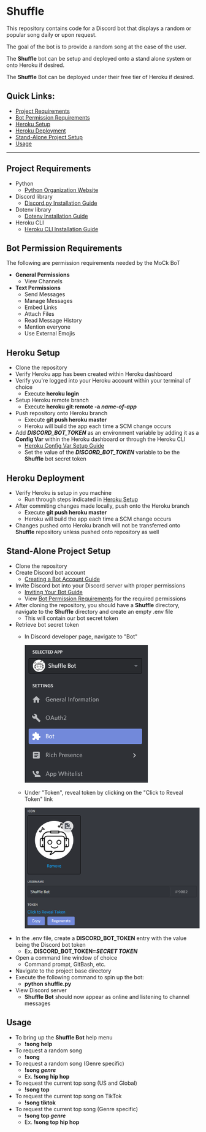 # Shuffle
This repository contains code for a Discord bot that displays a random or popular song daily or upon request.

The goal of the bot is to provide a random song at the ease of the user.

The **Shuffle** bot can be setup and deployed onto a stand alone system or onto Heroku if desired.

The **Shuffle** Bot can be deployed under their free tier of Heroku if desired.

## Quick Links:
- [Project Requirements](#project-requirements)
- [Bot Permission Requirements](#bot-permission-requirements)
- [Heroku Setup](#heroku-setup)
- [Heroku Deployment](#heroku-deployment)
- [Stand-Alone Project Setup](#stand-alone-project-setup)
- [Usage](#usage)

----------------------------------

## Project Requirements
- Python
  - [Python Organization Website](https://www.python.org/)
- Discord library
  - [Discord.py Installation Guide](https://discordpy.readthedocs.io/en/latest/intro.html)
- Dotenv library
  - [Dotenv Installation Guide](https://pypi.org/project/python-dotenv/)
- Heroku CLI
  - [Heroku CLI Installation Guide](https://devcenter.heroku.com/articles/heroku-cli)

## Bot Permission Requirements
The following are permission requirements needed by the MoCk BoT
 - **General Permissions**
   - View Channels
 - **Text Permissions**
   - Send Messages
   - Manage Messages
   - Embed Links
   - Attach Files
   - Read Message History
   - Mention everyone
   - Use External Emojis

## Heroku Setup
- Clone the repository
- Verify Heroku app has been created within Heroku dashboard
- Verify you're logged into your Heroku account within your terminal of choice
  - Execute **heroku login**
- Setup Heroku remote branch
  - Execute **heroku git:remote -a _name-of-app_**
- Push repository onto Heroku branch
  - Execute **git push heroku master**
  - Heroku will build the app each time a SCM change occurs
- Add ***DISCORD_BOT_TOKEN*** as an environment variable by adding it as a **Config Var** within the Heroku dashboard or through the Heroku CLI
  - [Heroku Config Var Setup Guide](https://devcenter.heroku.com/articles/config-vars)
  - Set the value of the ***DISCORD_BOT_TOKEN*** variable to be the **Shuffle** bot secret token

## Heroku Deployment
- Verify Heroku is setup in you machine
  - Run through steps indicated in [Heroku Setup](#heroku-setup)
- After commiting changes made locally, push onto the Heroku branch
  - Execute **git push heroku master**
  - Heroku will build the app each time a SCM change occurs
- Changes pushed onto Heroku branch will not be transferred onto **Shuffle** repository unless pushed onto repository as well

## Stand-Alone Project Setup
- Clone the repository
- Create Discord bot account
  - [Creating a Bot Account Guide](https://discordpy.readthedocs.io/en/latest/discord.html#)
- Invite Discord bot into your Discord server with proper permissions
  - [Inviting Your Bot Guide](https://discordpy.readthedocs.io/en/latest/discord.html#inviting-your-bot)
  - View [Bot Permission Requirements](#bot-permission-requirements) for the required permissions  
- After cloning the repository, you should have a **Shuffle** directory, navigate to the **Shuffle** directory and create an empty .env file
  - This will contain our bot secret token
- Retrieve bot secret token
  - In Discord developer page, navigate to "Bot"
  
    ![Discord Bot Selection](/images/bot-selection-snap.PNG)
  - Under "Token", reveal token by clicking on the "Click to Reveal Token" link

    ![Token Reveal](/images/token-reveal-snap.PNG)
- In the .env file, create a **DISCORD_BOT_TOKEN** entry with the value being the Discord bot token
  - Ex. **DISCORD_BOT_TOKEN=_SECRET TOKEN_**
- Open a command line window of choice
  - Command prompt, GitBash, etc.
- Navigate to the project base directory
- Execute the following command to spin up the bot:
  - **python shuffle.py**
- View Discord server
  - **Shuffle Bot** should now appear as online and listening to channel messages

## Usage
- To bring up the **Shuffle Bot** help menu
  - **!song help**
- To request a random song
  - **!song**
- To request a random song (Genre specific)
  - **!song _genre_**
  - Ex. **!song hip hop**
- To request the current top song (US and Global)
  - **!song top**
- To request the current top song on TikTok
  - **!song tiktok**
- To request the current top song (Genre specific)
  - **!song top _genre_**
  - Ex. **!song top hip hop**